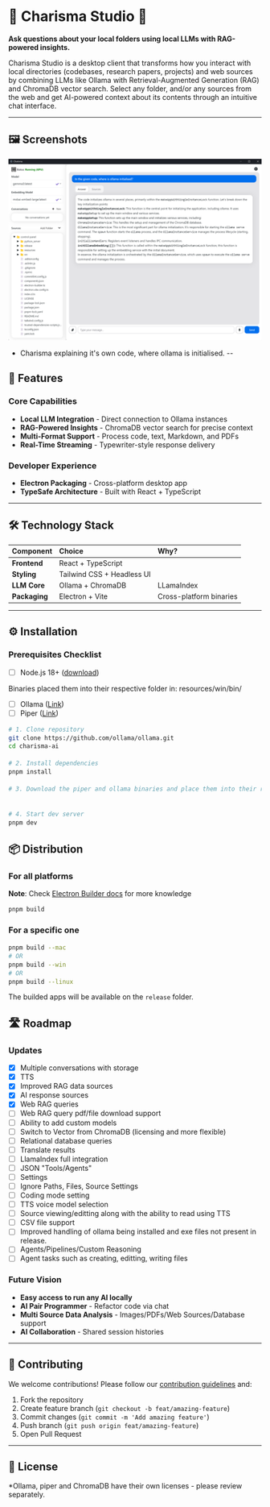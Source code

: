 # 🌟 Charisma Studio 🌟

**Ask questions about your local folders using local LLMs with RAG-powered insights.**

Charisma Studio is a desktop client that transforms how you interact with local directories (codebases, research papers, projects) and web sources by combining LLMs like Ollama with Retrieval-Augmented Generation (RAG) and ChromaDB vector search. Select any folder, and/or any sources from the web and get AI-powered context about its contents through an intuitive chat interface.

---

## 🖼️ Screenshots
![Screenshot](Screenshots/Screenshot.png)
- Charisma explaining it's own code, where ollama is initialised.
--

## 🚀 Features

### Core Capabilities

- **Local LLM Integration** - Direct connection to Ollama instances
- **RAG-Powered Insights** - ChromaDB vector search for precise context
- **Multi-Format Support** - Process code, text, Markdown, and PDFs
- **Real-Time Streaming** - Typewriter-style response delivery

### Developer Experience

- **Electron Packaging** - Cross-platform desktop app
- **TypeSafe Architecture** - Built with React + TypeScript

---

## 🛠 Technology Stack

| Component | Choice | Why? |
| :-- | :-- | :-- |
| **Frontend** | React + TypeScript |
| **Styling** | Tailwind CSS + Headless UI |
| **LLM Core** | Ollama + ChromaDB | LLamaIndex | Local-first, privacy focused |
| **Packaging** | Electron + Vite | Cross-platform binaries |


---

## ⚙️ Installation

### Prerequisites Checklist

- [ ] Node.js 18+ ([download](https://nodejs.org/))

Binaries placed them into their respective folder in: resources/win/bin/
- [ ] Ollama ([Link](https://github.com/ollama/ollama/releases)) 
- [ ] Piper ([Link](https://github.com/rhasspy/piper/releases)) 

```bash
# 1. Clone repository
git clone https://github.com/ollama/ollama.git
cd charisma-ai

# 2. Install dependencies
pnpm install

# 3. Download the piper and ollama binaries and place them into their respective folder in: resources/win/bin/ 


# 4. Start dev server
pnpm dev
```

## 📦 Distribution

### For all platforms

**Note**: Check [Electron Builder docs](https://www.electron.build/cli) for more knowledge

```bash
pnpm build
```

### For a specific one

```bash
pnpm build --mac
# OR
pnpm build --win
# OR
pnpm build --linux
```

The builded apps will be available on the `release` folder.

## 🛣 Roadmap

### Updates

- [x] Multiple conversations with storage
- [x] TTS
- [x] Improved RAG data sources
- [x] AI response sources
- [x] Web RAG queries
- [ ] Web RAG query pdf/file download support
- [ ] Ability to add custom models
- [ ] Switch to Vector from ChromaDB (licensing and more flexible)
- [ ] Relational database queries
- [ ] Translate results
- [ ] LlamaIndex full integration
- [ ] JSON "Tools/Agents"
- [ ] Settings
- [ ] Ignore Paths, Files, Source Settings
- [ ] Coding mode setting
- [ ] TTS voice model selection
- [ ] Source viewing/editting along with the ability to read using TTS
- [ ] CSV file support
- [ ] Improved handling of ollama being installed and exe files not present in release.
- [ ] Agents/Pipelines/Custom Reasoning
- [ ] Agent tasks such as creating, editting, writing files

### Future Vision

- **Easy access to run any AI locally** 
- **AI Pair Programmer** - Refactor code via chat
- **Multi Source Data Analysis** - Images/PDFs/Web Sources/Database support
- **AI Collaboration** - Shared session histories

---

## 🤝 Contributing

We welcome contributions! Please follow our [contribution guidelines](CONTRIBUTING.md) and:

1. Fork the repository
2. Create feature branch (`git checkout -b feat/amazing-feature`)
3. Commit changes (`git commit -m 'Add amazing feature'`)
4. Push branch (`git push origin feat/amazing-feature`)
5. Open Pull Request

---

## 📜 License

*Ollama, piper and ChromaDB have their own licenses - please review separately.
